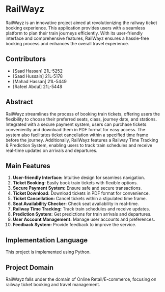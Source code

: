 # RailWayz

RailWayz is an innovative project aimed at revolutionizing the railway ticket booking experience. This application provides users with a seamless platform to plan their train journeys efficiently. 
With its user-friendly interface and comprehensive features, RailWayz ensures a hassle-free booking process and enhances the overall travel experience.

## Contributors

- [Saad Hassan] 21L-5252
- [Saad Hussain] 21L-5178
- [Mahad Hassan] 21L-5449
- [Rafeel Abdul] 21L-5448

## Abstract

RailWayz streamlines the process of booking train tickets, offering users the flexibility to choose their preferred seats, class, journey date, and stations. 
Integrated with a secure payment system, users can purchase tickets conveniently and download them in PDF format for easy access. 
The system also facilitates ticket cancellation within a specified time frame before the journey. 
Additionally, RailWayz features a Railway Time Tracking & Prediction System, enabling users to track train schedules and receive real-time updates on arrivals and departures.

## Main Features

1. **User-friendly Interface:** Intuitive design for seamless navigation.
2. **Ticket Booking:** Easily book train tickets with flexible options.
3. **Secure Payment System:** Ensure safe and secure transactions.
4. **Ticket Download:** Download tickets in PDF format for convenience.
5. **Ticket Cancellation:** Cancel tickets within a stipulated time frame.
6. **Seat Availability Checker:** Check seat availability in real-time.
7. **Railway Time Tracking:** Track train schedules and receive updates.
8. **Prediction System:** Get predictions for train arrivals and departures.
9. **User Account Management:** Manage user accounts and preferences.
10. **Feedback System:** Provide feedback to improve the service.

## Implementation Language

This project is implemented using Python.

## Project Domain

RailWayz falls under the domain of Online Retail/E-commerce, focusing on railway ticket booking and travel management.

